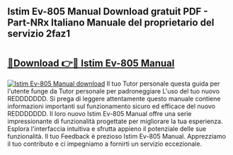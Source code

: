 ## Istim Ev-805 Manual Download gratuit PDF - Part-NRx Italiano Manuale del proprietario del servizio 2faz1

# <h2><a href="http://dfeo5u.blite.top/?on=Istim+Ev-805+Manual">🔗Download 👉🔴 Istim Ev-805 Manual</a></h2>

[![Istim Ev-805 Manual download](https://i.imgur.com/lujVjoI.png)](http://dfeo5u.blite.top/?on=Istim+Ev-805+Manual)
Il tuo Tutor personale questa guida per l'utente funge da Tutor personale per padroneggiare L'uso del tuo nuovo REDDDDDDD. Si prega di leggere attentamente questo manuale contiene informazioni importanti sul funzionamento sicuro ed efficace del nuovo REDDDDDDD. Il loro nuovo Istim Ev-805 Manual offre una serie impressionante di funzionalità progettate per migliorare la tua esperienza. Esplora l'interfaccia intuitiva e sfrutta appieno il potenziale delle sue funzionalità. Il tuo Feedback è prezioso Istim Ev-805 Manual. Apprezziamo il tuo contributo e ci impegniamo a fornirti un servizio eccezionale.
